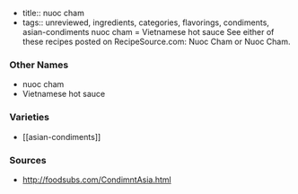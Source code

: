 - title:: nuoc cham
- tags:: unreviewed, ingredients, categories, flavorings, condiments, asian-condiments
nuoc cham = Vietnamese hot sauce See either of these recipes posted on RecipeSource.com: Nuoc Cham or Nuoc Cham.

### Other Names

* nuoc cham
* Vietnamese hot sauce

### Varieties

* [[asian-condiments]]

### Sources
* http://foodsubs.com/CondimntAsia.html
